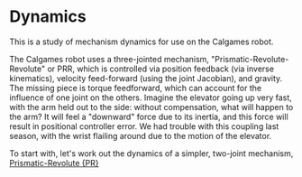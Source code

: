 # Dynamics

This is a study of mechanism dynamics for use on the Calgames robot.

The Calgames robot uses a three-jointed mechanism, "Prismatic-Revolute-Revolute"
or PRR, which is controlled via position feedback (via inverse kinematics),
velocity feed-forward (using the joint Jacobian), and gravity.  The missing
piece is torque feedforward, which can account for the influence of one
joint on the others.  Imagine the elevator going up very fast, with the arm
held out to the side: without compensation, what will happen to the arm?
It will feel a "downward" force due to its inertia, and this force will
result in positional controller error.  We had trouble with this coupling
last season, with the wrist flailing around due to the motion of the
elevator.

To start with, let's work out the dynamics of a simpler, two-joint mechanism,
[Prismatic-Revolute {PR}](doc/README_PR.md)

